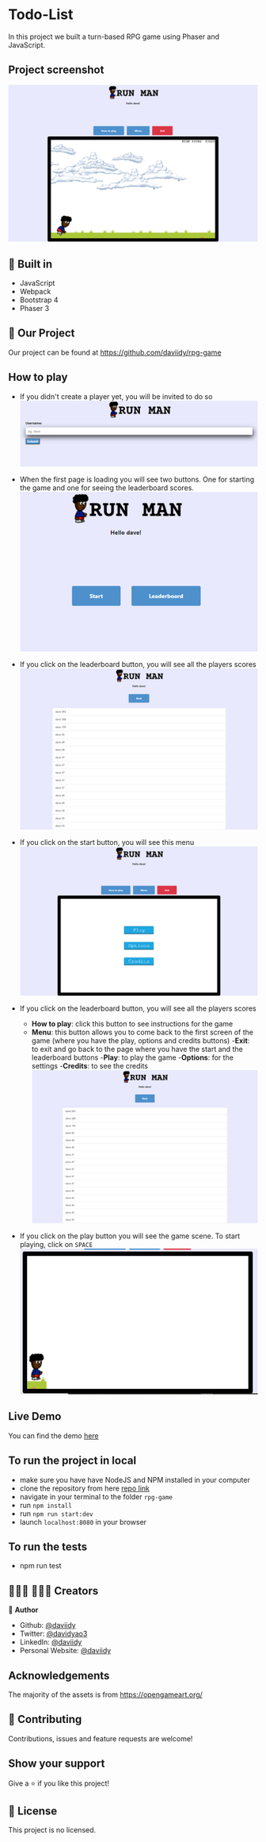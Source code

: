 # Todo-List
In this project we built a turn-based RPG game using Phaser and JavaScript.

## Project screenshot
![screenshot](./screenshot.png)

## 🔨 Built in

- JavaScript
- Webpack
- Bootstrap 4
- Phaser 3

## 🚀 Our Project

Our project can be found at https://github.com/daviidy/rpg-game

## How to play

- If you didn't create a player yet, you will be invited to do so
![form](./form.png)

- When the first page is loading you will see two buttons. One for starting the game and one for seeing the leaderboard scores.
![first-page](./first-page.png)

- If you click on the leaderboard button, you will see all the players scores
![leaderboard](./leaderboard.png)

- If you click on the start button, you will see this menu
![menu](./menu.png)

- If you click on the leaderboard button, you will see all the players scores
    - **How to play**: click this button to see instructions for the game
    - **Menu**: this button allows you to come back to the first screen of the game (where you have the play, options and credits buttons)
    -**Exit**: to exit and go back to the page where you have the start and the leaderboard buttons
    -**Play**: to play the game
    -**Options**: for the settings
    -**Credits**: to see the credits
![leaderboard](./leaderboard.png)

- If you click on the play button you will see the game scene. To start playing, click on `SPACE`
![start_game](./start_game.png)


## Live Demo

You can find the demo [here](https://daviidy.github.io/to-do-list/)


## To run the project in local

- make sure you have have NodeJS and NPM installed in your computer
- clone the repository from here [repo link](https://github.com/daviidy/rpg-game)
- navigate in your terminal to the folder `rpg-game`
- run `npm install`
- run `npm run start:dev`
- launch `localhost:8080` in your browser

## To run the tests
- npm run test

## 👨🏽‍💻 👨🏿‍💻 Creators

👤 **Author**

- Github: [@daviidy](https://github.com/daviidy)
- Twitter: [@davidyao3](https://twitter.com/DavidYao3)
- LinkedIn: [@daviidy](https://www.linkedin.com/in/david-yao-6bb95299/)
- Personal Website: [@daviidy](http://david-yao.com)

## Acknowledgements

The majority of the assets is from https://opengameart.org/

## 🤝 Contributing

Contributions, issues and feature requests are welcome!

## Show your support

Give a ⭐️ if you like this project!

## 📝 License

This project is no licensed.
